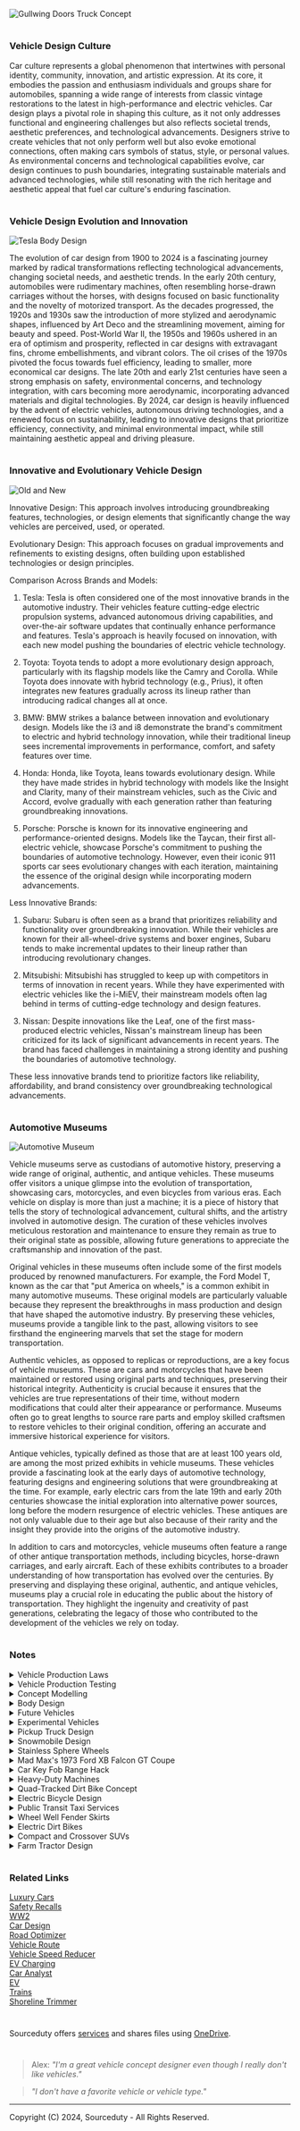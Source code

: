 ![Gullwing Doors Truck Concept](https://github.com/sourceduty/Vehicle_Design/assets/123030236/bab0bf11-ef28-477c-ba2f-696eb8b66d39)

#
### Vehicle Design Culture

Car culture represents a global phenomenon that intertwines with personal identity, community, innovation, and artistic expression. At its core, it embodies the passion and enthusiasm individuals and groups share for automobiles, spanning a wide range of interests from classic vintage restorations to the latest in high-performance and electric vehicles. Car design plays a pivotal role in shaping this culture, as it not only addresses functional and engineering challenges but also reflects societal trends, aesthetic preferences, and technological advancements. Designers strive to create vehicles that not only perform well but also evoke emotional connections, often making cars symbols of status, style, or personal values. As environmental concerns and technological capabilities evolve, car design continues to push boundaries, integrating sustainable materials and advanced technologies, while still resonating with the rich heritage and aesthetic appeal that fuel car culture's enduring fascination.

#
### Vehicle Design Evolution and Innovation

![Tesla Body Design](https://github.com/sourceduty/Vehicle_Design/assets/123030236/1d78f17e-0e35-4c52-8bd1-f78280a6daf3)

The evolution of car design from 1900 to 2024 is a fascinating journey marked by radical transformations reflecting technological advancements, changing societal needs, and aesthetic trends. In the early 20th century, automobiles were rudimentary machines, often resembling horse-drawn carriages without the horses, with designs focused on basic functionality and the novelty of motorized transport. As the decades progressed, the 1920s and 1930s saw the introduction of more stylized and aerodynamic shapes, influenced by Art Deco and the streamlining movement, aiming for beauty and speed. Post-World War II, the 1950s and 1960s ushered in an era of optimism and prosperity, reflected in car designs with extravagant fins, chrome embellishments, and vibrant colors. The oil crises of the 1970s pivoted the focus towards fuel efficiency, leading to smaller, more economical car designs. The late 20th and early 21st centuries have seen a strong emphasis on safety, environmental concerns, and technology integration, with cars becoming more aerodynamic, incorporating advanced materials and digital technologies. By 2024, car design is heavily influenced by the advent of electric vehicles, autonomous driving technologies, and a renewed focus on sustainability, leading to innovative designs that prioritize efficiency, connectivity, and minimal environmental impact, while still maintaining aesthetic appeal and driving pleasure.

#
### Innovative and Evolutionary Vehicle Design

![Old and New](https://github.com/sourceduty/Vehicle_Design/assets/123030236/487839bd-caf0-43cb-8806-acb9bb6084cd)

Innovative Design: This approach involves introducing groundbreaking features, technologies, or design elements that significantly change the way vehicles are perceived, used, or operated.

Evolutionary Design: This approach focuses on gradual improvements and refinements to existing designs, often building upon established technologies or design principles.

Comparison Across Brands and Models:

1. Tesla: Tesla is often considered one of the most innovative brands in the automotive industry. Their vehicles feature cutting-edge electric propulsion systems, advanced autonomous driving capabilities, and over-the-air software updates that continually enhance performance and features. Tesla's approach is heavily focused on innovation, with each new model pushing the boundaries of electric vehicle technology.

2. Toyota: Toyota tends to adopt a more evolutionary design approach, particularly with its flagship models like the Camry and Corolla. While Toyota does innovate with hybrid technology (e.g., Prius), it often integrates new features gradually across its lineup rather than introducing radical changes all at once.

3. BMW: BMW strikes a balance between innovation and evolutionary design. Models like the i3 and i8 demonstrate the brand's commitment to electric and hybrid technology innovation, while their traditional lineup sees incremental improvements in performance, comfort, and safety features over time.

4. Honda: Honda, like Toyota, leans towards evolutionary design. While they have made strides in hybrid technology with models like the Insight and Clarity, many of their mainstream vehicles, such as the Civic and Accord, evolve gradually with each generation rather than featuring groundbreaking innovations.

5. Porsche: Porsche is known for its innovative engineering and performance-oriented designs. Models like the Taycan, their first all-electric vehicle, showcase Porsche's commitment to pushing the boundaries of automotive technology. However, even their iconic 911 sports car sees evolutionary changes with each iteration, maintaining the essence of the original design while incorporating modern advancements.

Less Innovative Brands:

1. Subaru: Subaru is often seen as a brand that prioritizes reliability and functionality over groundbreaking innovation. While their vehicles are known for their all-wheel-drive systems and boxer engines, Subaru tends to make incremental updates to their lineup rather than introducing revolutionary changes.

2. Mitsubishi: Mitsubishi has struggled to keep up with competitors in terms of innovation in recent years. While they have experimented with electric vehicles like the i-MiEV, their mainstream models often lag behind in terms of cutting-edge technology and design features.

3. Nissan: Despite innovations like the Leaf, one of the first mass-produced electric vehicles, Nissan's mainstream lineup has been criticized for its lack of significant advancements in recent years. The brand has faced challenges in maintaining a strong identity and pushing the boundaries of automotive technology.

These less innovative brands tend to prioritize factors like reliability, affordability, and brand consistency over groundbreaking technological advancements.


#
### Automotive Museums

![Automotive Museum](https://github.com/sourceduty/Vehicle_Design/assets/123030236/f311e60a-1e53-4e33-b919-c134bd07c523)

Vehicle museums serve as custodians of automotive history, preserving a wide range of original, authentic, and antique vehicles. These museums offer visitors a unique glimpse into the evolution of transportation, showcasing cars, motorcycles, and even bicycles from various eras. Each vehicle on display is more than just a machine; it is a piece of history that tells the story of technological advancement, cultural shifts, and the artistry involved in automotive design. The curation of these vehicles involves meticulous restoration and maintenance to ensure they remain as true to their original state as possible, allowing future generations to appreciate the craftsmanship and innovation of the past.

Original vehicles in these museums often include some of the first models produced by renowned manufacturers. For example, the Ford Model T, known as the car that "put America on wheels," is a common exhibit in many automotive museums. These original models are particularly valuable because they represent the breakthroughs in mass production and design that have shaped the automotive industry. By preserving these vehicles, museums provide a tangible link to the past, allowing visitors to see firsthand the engineering marvels that set the stage for modern transportation.

Authentic vehicles, as opposed to replicas or reproductions, are a key focus of vehicle museums. These are cars and motorcycles that have been maintained or restored using original parts and techniques, preserving their historical integrity. Authenticity is crucial because it ensures that the vehicles are true representations of their time, without modern modifications that could alter their appearance or performance. Museums often go to great lengths to source rare parts and employ skilled craftsmen to restore vehicles to their original condition, offering an accurate and immersive historical experience for visitors.

Antique vehicles, typically defined as those that are at least 100 years old, are among the most prized exhibits in vehicle museums. These vehicles provide a fascinating look at the early days of automotive technology, featuring designs and engineering solutions that were groundbreaking at the time. For example, early electric cars from the late 19th and early 20th centuries showcase the initial exploration into alternative power sources, long before the modern resurgence of electric vehicles. These antiques are not only valuable due to their age but also because of their rarity and the insight they provide into the origins of the automotive industry.

In addition to cars and motorcycles, vehicle museums often feature a range of other antique transportation methods, including bicycles, horse-drawn carriages, and early aircraft. Each of these exhibits contributes to a broader understanding of how transportation has evolved over the centuries. By preserving and displaying these original, authentic, and antique vehicles, museums play a crucial role in educating the public about the history of transportation. They highlight the ingenuity and creativity of past generations, celebrating the legacy of those who contributed to the development of the vehicles we rely on today.

#
### Notes

<details><summary>Vehicle Production Laws</summary>
<br>

### Vehicle Production Laws

In Canada, vehicle design and manufacturing are strictly regulated to ensure safety and compliance with national standards. All vehicles manufactured for the Canadian market must meet the Canada Motor Vehicle Safety Standards (CMVSS). Manufacturers are responsible for designing, building, and certifying their vehicles to comply with these standards before they can be sold in Canada. The Motor Vehicle Safety Act (MVSA) and its pursuant regulations provide the legal framework for these requirements, establishing specific guidelines, standards, and test methods that manufacturers must follow. Once a Canadian manufacturer demonstrates the ability to certify compliance, they are granted the right to affix the National Safety Mark (NSM) to their vehicles. This mark, a maple leaf-shaped logo with a unique number assigned to the manufacturer, must be applied to all prescribed classes of vehicles intended for sale across interprovincial boundaries in Canada​.

Furthermore, the safety standards extend beyond the initial manufacturing process. Companies that modify or add equipment to vehicles, producing specialty vehicles such as fire trucks, ambulances, motorhomes, school buses, and limousines, must also comply with the Motor Vehicle Safety Regulations. This comprehensive approach ensures that all vehicles, regardless of their specific use or modifications, adhere to the safety standards that protect Canadian road users. The collaboration between Innovation, Science and Economic Development Canada, other federal departments, provincial authorities, and industry representatives underlines the multi-faceted governance structure that supports these regulations, ensuring that vehicle safety and emissions standards are up to date and effectively enforced across the country.

<br>    
</details>
<details><summary>Vehicle Production Testing</summary>
<br>

### Vehicle Production Testing

![Air Tunnel](https://github.com/sourceduty/Vehicle_Design/assets/123030236/f86bd044-7cc7-4970-9cca-b9d2b653eddf)

The FMVSS are prescriptive regulations specifying the design, construction, performance, and durability requirements for motor vehicles and their equipment. These standards are intended to minimize the risks of death or injury to drivers and passengers, as well as to prevent accidents caused by faulty equipment. The FMVSS categories include crash avoidance, crashworthiness, and post-crash survivability, covering aspects from fuel systems and brake hoses to head restraints and airbags.

Aerodynamic properties and performance on a dynamo (dynamometer) may be part of the vehicle development process for manufacturers to meet certain performance, fuel economy, and emissions standards, but they are not explicitly outlined as required tests in the FMVSS.


<br>    
</details>
<details><summary>Concept Modelling</summary>
<br>

### Concept Modelling

Clay models play a pivotal role in automotive design, serving as tangible representations of conceptual ideas before they hit the production line. Crafted by skilled artisans and designers, these models offer a three-dimensional perspective that digital renderings often struggle to match. Far from being fake, they are authentic embodiments of design intent, allowing designers and engineers to assess proportions, surfaces, and aerodynamics in a physical form. Typically, these models are created in a scale of 1:4 or 1:8, providing a manageable size for manipulation and scrutiny while retaining enough detail to accurately represent the final vehicle design.

![Car Model](https://github.com/sourceduty/Vehicle_Design/assets/123030236/727f9ef4-fff0-4b03-8337-b684ce8e2395)

Scale modeling in automotive design is a meticulous craft that allows designers to explore concepts and refine details with precision. These scaled-down replicas provide invaluable insights into how a design will translate to the real world. Whether it's a miniature version of a classic car or a futuristic concept vehicle, scale models allow designers to test proportions, experiment with different features, and assess aerodynamics in a controlled environment. From intricate interior layouts to exterior styling cues, every aspect of the vehicle can be examined and perfected before committing to full-scale production. Scale modeling serves as a vital tool in the design process, enabling designers to refine their vision and create automotive masterpieces that captivate both on the road and on the showroom floor.

<br>    
</details>
<details><summary>Body Design</summary>
<br>

![Body Design](https://github.com/sourceduty/Vehicle_Design/assets/123030236/37779e42-0b79-4a61-b9da-bbcef6380f85)

Vehicle body design is an artful fusion of aesthetics, aerodynamics, and functionality, shaping the exterior form of automobiles. Various types of body designs cater to different needs and preferences, ranging from the sleek and sporty coupe, characterized by its two-door configuration and flowing roofline, to the versatile and spacious sedan, offering four doors and ample interior room for passengers and cargo. The rugged and adventurous SUV (Sport Utility Vehicle) boasts a raised ground clearance and robust frame, ideal for off-road excursions and urban exploration alike. Meanwhile, the practicality of the hatchback design integrates a rear door that opens upward, maximizing cargo space while maintaining a compact footprint. Each body style serves as a canvas for automotive designers to express creativity while fulfilling diverse consumer demands.

<br>    
</details>

<details><summary>Future Vehicles</summary>
<br>

![Future Car](https://github.com/sourceduty/Vehicle_Design/assets/123030236/3fec6f20-2eee-4cca-baaa-f9c5d380772d)

In the realm of future car design, sleek aerodynamics merge seamlessly with sustainable materials, resulting in vehicles that are not only visually stunning but also environmentally conscious. Advanced AI systems are integrated into every aspect of the vehicle, from autonomous driving capabilities to personalized in-car experiences. The exterior boasts dynamic lines and curves optimized for both performance and efficiency, while the interior is a sanctuary of comfort and connectivity, where passengers can seamlessly interact with their surroundings. Utilizing cutting-edge technologies such as augmented reality displays and biometric sensors, future cars redefine the driving experience, prioritizing safety, efficiency, and luxury in equal measure.

<br>    
</details>
<details><summary>Experimental Vehicles</summary>
<br>

![Rear Rolling Shutter Door Concept 2](https://github.com/sourceduty/Vehicle_Design/assets/123030236/d32b4b74-5a36-4ed2-aaeb-8be575b631ad)

Experimental vehicle design pushes the boundaries of innovation and imagination, transcending conventional norms to explore the uncharted realms of transportation. It embodies a fusion of cutting-edge technology, daring creativity, and a relentless pursuit of efficiency and sustainability. From sleek aerodynamic shapes to revolutionary propulsion systems, every aspect is meticulously crafted to challenge the status quo and redefine the future of mobility. These vehicles serve as testbeds for groundbreaking concepts, pushing the limits of engineering feasibility and offering a glimpse into what lies ahead on the horizon of transportation evolution. Experimental vehicle design is not just about creating machines; it's about envisioning possibilities and daring to bring them to life on the road less traveled.

<br>    
</details>
<details><summary>Pickup Truck Design</summary>
<br>

![F-150 Lightning](https://github.com/sourceduty/Vehicle_Design/assets/123030236/a5f4070c-1ae2-4f4d-b82d-36d694aff528)

Pickup truck design has evolved significantly over the decades, reflecting changing consumer demands, technological advancements, and aesthetic trends. Early pickup trucks were utilitarian workhorses, designed primarily for durability and functionality. They featured simple, boxy shapes with minimal ornamentation, emphasizing their ability to carry heavy loads and navigate rough terrains. These trucks were built with robust frames, high ground clearance, and powerful engines to ensure they could handle the toughest tasks. Over time, however, as pickup trucks gained popularity beyond just commercial use, their design began to incorporate more elements of comfort and style.

In recent years, pickup truck design has shifted towards a blend of ruggedness and luxury, catering to a broader market that includes both work-oriented buyers and those seeking a versatile vehicle for personal use. Modern pickups often feature sleek, aerodynamic lines and a more refined appearance, while still retaining their characteristic toughness. Interior design has seen a significant upgrade, with manufacturers incorporating high-quality materials, advanced infotainment systems, and enhanced safety features. The inclusion of spacious, well-appointed cabins has made pickups more family-friendly, appealing to consumers who need a vehicle that can serve multiple purposes.

Technological advancements have also played a crucial role in the evolution of pickup truck design. Innovations such as adaptive cruise control, lane-keeping assist, and automated parking systems have been integrated into these vehicles, making them safer and easier to drive. Additionally, the development of electric and hybrid pickup trucks is set to revolutionize the market, offering eco-friendly alternatives without compromising on performance. These new models feature cutting-edge battery technology, improved aerodynamics, and smart energy management systems. As a result, the design of pickup trucks continues to evolve, balancing the demands for strength, versatility, and environmental responsibility.

<br>    
</details>
<details><summary>Snowmobile Design</summary>
<br>

![Viddle Electric](https://github.com/sourceduty/Vehicle_Design/assets/123030236/180620f4-394c-419b-9bca-6d8567f4d907)

Snowmobile design has evolved significantly since the inception of these vehicles in the early 20th century. Initially, snowmobiles were rudimentary machines with limited functionality and poor ergonomics. Early designs focused on basic transportation, using minimalistic structures to navigate snowy terrains. Over time, technological advancements led to improvements in engines, suspensions, and overall build quality. Modern snowmobiles are sophisticated machines that blend engineering precision with practical functionality, ensuring safety, reliability, and comfort in harsh winter conditions.

A key aspect of contemporary snowmobile design is the engine. Today's snowmobiles often feature powerful, lightweight engines that provide high performance while maintaining fuel efficiency. Advances in two-stroke and four-stroke engine technologies have resulted in better power-to-weight ratios, which enhance the vehicle's agility and speed. Additionally, manufacturers focus on reducing emissions and noise pollution, aligning with environmental regulations and consumer preferences for more eco-friendly recreational vehicles. The integration of electronic fuel injection systems further optimizes performance and reliability, especially in extreme cold conditions.

The suspension system in snowmobiles has also seen significant improvements. Modern designs incorporate advanced suspension technologies that provide better shock absorption and handling on uneven terrains. Independent front suspension and sophisticated rear suspension systems allow for smoother rides and better control. Adjustable suspension settings enable riders to customize their snowmobiles based on riding conditions and personal preferences, enhancing the overall riding experience. The use of lightweight, durable materials in suspension components also contributes to the vehicle's improved performance and maneuverability.

Ergonomics and rider comfort are critical considerations in snowmobile design. Manufacturers aim to create vehicles that are comfortable for long rides and capable of accommodating various body types. This includes designing seats that provide adequate support, handlebars that are adjustable for different riding positions, and controls that are easy to reach and operate. Heated grips and seats are common features in high-end models, enhancing comfort in cold weather. Additionally, aerodynamic designs reduce wind resistance and improve stability at high speeds, making modern snowmobiles more user-friendly and enjoyable to ride.

<br>    
</details>
<details><summary>Stainless Sphere Wheels</summary>
<br>

![Dope Dodge Charger Concept](https://github.com/sourceduty/Vehicle_Design/assets/123030236/9c90fbcb-da06-4701-9a07-6bddc2d9bb1b)

Stainless steel sphere wheels represent a futuristic and radical departure from conventional automotive design. These wheels, with their seamless, reflective surfaces, evoke a sense of innovation and modernity. Unlike traditional tires and rims, stainless steel spheres provide an uninterrupted, glossy finish that can reflect the surrounding environment, creating a visually striking effect. The design not only looks sleek but also suggests advancements in material science and engineering, as the wheels need to be perfectly balanced and engineered to withstand the rigors of driving.

One of the primary advantages of stainless steel sphere wheels is their durability and resistance to corrosion. Stainless steel, known for its robustness and longevity, ensures that these wheels can endure harsh environmental conditions without rusting or deteriorating. This makes them particularly suitable for long-term use and for vehicles exposed to varying weather patterns. Additionally, their smooth, spherical shape reduces the accumulation of dirt and debris, making maintenance easier and ensuring that the wheels retain their polished appearance with minimal effort.

However, the implementation of stainless steel sphere wheels also presents several challenges. The most significant is the need for specialized suspension systems and chassis modifications to accommodate the unique shape and weight distribution of spherical wheels. Traditional steering and braking systems would need to be re-engineered to ensure safety and performance. Furthermore, the manufacturing process for such wheels would likely be complex and costly, potentially limiting their accessibility. Despite these challenges, the concept of stainless steel sphere wheels pushes the boundaries of automotive design, inspiring future innovations and reimagining the possibilities for the vehicles of tomorrow.

<br>    
</details>
<details><summary>Mad Max's 1973 Ford XB Falcon GT Coupe</summary>
<br>

![Mad Max Car](https://github.com/sourceduty/Vehicle_Design/assets/123030236/e943b622-2d69-4215-b1b7-200f6fe4797c)

The iconic car from the "Mad Max" movie series, often referred to as the Pursuit Special or the Interceptor, has become a symbol of post-apocalyptic survival and raw mechanical power. This vehicle, a heavily modified 1973 Ford XB Falcon GT coupe, was introduced in the original 1979 film and has since cemented its status as one of the most recognizable movie cars in cinematic history. Its aggressive, rugged design perfectly encapsulates the harsh, unforgiving world in which Max Rockatansky, the protagonist, struggles to survive.

One of the most striking features of the Interceptor is its distinctive supercharger protruding from the hood, which is not only visually impressive but also underscores the car's formidable power. In the films, the supercharger is depicted as being functional, allowing Max to engage it for a significant boost in speed, a crucial advantage in high-stakes chases across the desolate wastelands. The vehicle's exterior is adorned with various modifications, including reinforced bumpers, protective grilles, and additional lighting, all of which enhance its durability and utility in a world where survival often depends on one's ability to outmaneuver and outlast foes.

The interior of the Interceptor is equally functional and spartan, reflecting the utilitarian needs of its driver. Stripped of any luxury or comfort, the interior is designed to accommodate only the essentials necessary for survival. This includes ample space for weapons, ammunition, and other critical supplies. The minimalist dashboard and control setup emphasize practicality over aesthetics, a fitting choice for a car built to endure the rigors of a dystopian landscape. The vehicle's interior design mirrors Max's own character - resilient, resourceful, and singularly focused on survival.

Beyond its technical and aesthetic features, the Interceptor serves as a powerful narrative device in the "Mad Max" films. It represents Max's connection to the past and his enduring spirit in the face of relentless adversity. Throughout the series, the car undergoes significant wear and tear, much like Max himself, yet it remains a steadfast companion. Its eventual destruction in "Mad Max: Fury Road" marks a poignant moment, symbolizing the end of an era and the beginning of a new chapter for the character. Overall, the Pursuit Special is not just a vehicle but a vital element of the "Mad Max" mythology, embodying the themes of survival, resilience, and the relentless pursuit of justice in a chaotic world.

<br>    
</details>
<details><summary>Car Key Fob Range Hack</summary>
<br>

![Car Key Fob](https://github.com/sourceduty/Vehicle_Design/assets/123030236/52798e58-69c5-4d62-a9db-1547c05e656b)

While not scientifically proven in a rigorous manner, many people have found that holding their car remote to their head does seem to increase the range. This phenomenon can be explained by the human body's potential to act as an antenna and help in the signal propagation. If you're ever in a situation where your car remote seems out of range, it might be worth trying this simple trick.

<br>    
</details>
<details><summary>Heavy-Duty Machines</summary>
<br>

![Excavator Grinding Wheel](https://github.com/sourceduty/Vehicle_Design/assets/123030236/27967b72-15dc-4178-b91f-b9006efbb23a)

Custom machine design and engineering play a pivotal role in various industries, including construction, manufacturing, and agriculture. This process involves creating specialized machinery tailored to meet the specific needs and requirements of a project or client. Unlike standard machinery, custom-designed machines are engineered to perform unique tasks with higher efficiency, accuracy, and reliability. For instance, the use of custom grinding wheels on excavators, as depicted in one of the images, showcases how bespoke machinery can enhance performance in specific applications like demolition or material processing.

One significant advantage of custom machine design is its ability to integrate advanced technologies and innovative features that standard machines might lack. For example, the custom skid steer asphalt spreader shown in the second image demonstrates how such engineering can streamline construction processes by combining multiple functions into a single, efficient machine. This type of innovation not only improves productivity but also reduces the need for multiple pieces of equipment, saving both time and costs on a project.

Custom engineering also allows for improved safety and ergonomics in machine operation. By designing equipment that fits the specific needs of the operators and the working environment, engineers can significantly reduce the risk of accidents and enhance the overall user experience. For example, custom modifications to an excavator can include enhanced operator cabins with better visibility, intuitive controls, and additional safety features like automatic shutdown systems in case of a malfunction.

Furthermore, the flexibility of custom machine design ensures that machines can evolve with changing industry demands and technological advancements. Companies can adapt their equipment to new tasks, materials, and methods without the need for entirely new machinery. This adaptability is crucial in industries that are constantly evolving, as it allows businesses to stay competitive and responsive to market needs. Overall, custom machine design and engineering are integral to creating efficient, safe, and future-proof solutions for complex industrial challenges.

<br>    
</details>
<details><summary>Quad-Tracked Dirt Bike Concept</summary>
<br>

![Quad Tracked Dirt Bike](https://github.com/sourceduty/Vehicle_Design/assets/123030236/0789b4d4-373a-49d3-b482-c57272b34733)

The quad-tracked dirt bike represents a groundbreaking innovation in off-road vehicle design, merging the agility of traditional dirt bikes with the stability and traction of tracked vehicles. This hybrid design incorporates four independent track systems, replacing the conventional two-wheel configuration. Each track is engineered to provide superior grip and maneuverability on challenging terrains such as mud, sand, and snow. The broader surface area of the tracks distributes the bike's weight more evenly, reducing the likelihood of sinking or getting stuck, which is a common issue with wheeled dirt bikes.

One of the primary advantages of this quad-tracked design is its enhanced stability. Traditional dirt bikes often struggle with balance and control on uneven or slippery surfaces. In contrast, the quad-tracked system ensures a more stable ride by maintaining constant contact with the ground. This is particularly beneficial for extreme sports enthusiasts and professionals who tackle rough and unpredictable environments. Additionally, the independent suspension system for each track allows for better shock absorption, leading to a smoother ride even at high speeds over rugged terrain.

The design also focuses on maintaining the agility and speed that dirt bike riders expect. The tracks are designed to be lightweight and low-profile, minimizing any additional drag that could slow down the bike. The powerful engine, combined with the advanced track system, allows the quad-tracked dirt bike to accelerate quickly and maintain high speeds. Furthermore, the bike's steering mechanism has been adapted to work seamlessly with the tracks, ensuring that riders can navigate sharp turns and obstacles with precision.

In terms of practicality, the quad-tracked dirt bike is built to withstand harsh conditions and requires minimal maintenance compared to traditional bikes. The tracks are made from durable materials that resist wear and tear, and the enclosed design protects the internal components from dirt and debris. This makes the quad-tracked dirt bike a reliable choice for off-road adventurers who demand performance and dependability. Overall, this innovative design represents a significant leap forward in dirt bike technology, offering riders a versatile and robust vehicle capable of tackling the toughest terrains with ease.

<br>    
</details>
<details><summary>Electric Bicycle Design</summary>
<br>

![Ontario Parks Bike Concept](https://github.com/sourceduty/Vehicle_Design/assets/123030236/73af365c-0d6e-4c92-8864-afa5c2a0c80a)

Electric bicycle design combines engineering, ergonomics, and aesthetics to create a mode of transportation that is both efficient and appealing. The core component of an electric bicycle is its electric motor, which can be mounted in various locations such as the front wheel hub, rear wheel hub, or centrally on the frame. The choice of motor location affects the bicycle's handling and performance. Hub motors are simpler and more discreet but can make the bike feel heavier on the wheel, while mid-drive motors offer better weight distribution and leverage the bike's gears for improved efficiency on varied terrains.

Battery placement is another critical aspect of electric bicycle design. Designers must balance the need for sufficient battery capacity with the bicycle's weight and aesthetics. Batteries are often integrated into the frame or mounted on the downtube, ensuring a low center of gravity and maintaining the bike's sleek appearance. The range and power of the battery depend on its capacity, measured in watt-hours (Wh), with higher capacities offering longer ranges but also adding weight. Innovations in battery technology are continuously pushing the boundaries of what is possible, making electric bicycles lighter and more efficient.

The user interface and control systems of electric bicycles are designed for ease of use and safety. Modern electric bicycles often feature LCD screens that display crucial information such as speed, battery level, and range. These interfaces can be integrated into the handlebars for easy access while riding. Additionally, control systems allow riders to select different levels of motor assistance, tailoring the riding experience to their needs and preferences. Advanced designs may include smartphone connectivity, providing features like GPS navigation, ride statistics, and remote diagnostics.

Ergonomics and comfort are also essential in electric bicycle design. Designers must ensure that the bicycle is comfortable to ride for extended periods, which involves careful consideration of frame geometry, saddle design, and handlebar positioning. Adjustable components, such as seat posts and handlebars, allow riders to customize their fit, enhancing comfort and reducing fatigue. Suspension systems, particularly on mountain e-bikes, further improve ride quality by absorbing shocks and vibrations from rough terrain. Ultimately, successful electric bicycle design harmonizes technology, functionality, and comfort to create a seamless and enjoyable riding experience.

<br>    
</details>
<details><summary>Public Transit Taxi Services</summary>
<br>

![GO Transit Taxi Service](https://github.com/sourceduty/Vehicle_Design/assets/123030236/ae711908-f70b-462b-9e6c-1952ed95f336)

Public transit taxi services play a crucial role in urban transportation networks by providing a flexible and convenient alternative to traditional public transit options like buses and trains. These services typically operate on-demand, allowing passengers to request a ride via phone calls, mobile apps, or at designated taxi stands. This flexibility makes them particularly useful for areas with less frequent public transit coverage, ensuring that all city areas are accessible. Public transit taxis can also help bridge the "last mile" gap, connecting passengers from major transit hubs to their final destinations.

In many cities, public transit taxi services are integrated into the broader public transportation system, offering a seamless travel experience for users. For instance, passengers might be able to use the same transit cards or mobile payment systems for taxis as they do for buses and trains. This integration can simplify the process of transferring between different modes of transport, making the overall public transit system more user-friendly and efficient. Additionally, public transit taxi services can be coordinated with other transit schedules to minimize wait times and improve service reliability.

Public transit taxi services also contribute to reducing traffic congestion and environmental impact. By providing a shared transportation option, they encourage people to leave their private cars at home, leading to fewer vehicles on the road. This can result in reduced traffic congestion, lower greenhouse gas emissions, and improved air quality in urban areas. Furthermore, many public transit taxi services are increasingly adopting electric or hybrid vehicles, further minimizing their environmental footprint and supporting sustainable urban mobility initiatives.

The growth of public transit taxi services has been facilitated by advancements in technology, particularly the widespread use of smartphones and GPS. Mobile apps have revolutionized how passengers interact with taxi services, offering features like real-time tracking, fare estimation, and electronic payment options. These technological innovations have made public transit taxi services more accessible and user-friendly, catering to the needs of modern urban commuters. As cities continue to evolve and expand, public transit taxi services will likely play an increasingly important role in ensuring efficient, equitable, and sustainable urban transportation systems.

<br>    
</details>
<details><summary>Wheel Well Fender Skirts</summary>
<br>

![Wheel Skirts](https://github.com/sourceduty/Vehicle_Design/assets/123030236/e3f99c3f-9da2-4fcc-ba2a-74e0dc7ad513)

Wheel well fender skirts, also known simply as fender skirts, are aerodynamic devices used to cover the upper portions of a vehicle's wheel wells. Their primary function is to improve a vehicle's aerodynamics by reducing air drag around the wheels, thereby enhancing fuel efficiency and overall performance. These skirts create a smoother surface along the sides of the vehicle, which helps to streamline airflow and reduce turbulence. Historically, fender skirts have been popular in various automotive designs, particularly in the mid-20th century, when the emphasis on sleek, flowing lines was paramount in car aesthetics.

The design and materials used for fender skirts have evolved over the years. Initially, they were often made of metal and integrated into the vehicle's body, contributing to the luxurious and sophisticated appearance of classic cars. Modern versions can be made from lighter materials like fiberglass or plastic, making them easier to install and more affordable. Additionally, some contemporary car models feature retractable fender skirts, allowing drivers to enjoy the benefits of improved aerodynamics without permanently altering the vehicle's appearance. This innovation provides flexibility and enhances the practicality of fender skirts in everyday use.

Despite their benefits, fender skirts are not universally popular and are sometimes seen as a stylistic choice rather than a functional necessity. In recent times, their usage has declined as automotive design trends have shifted towards other aerodynamic improvements, such as streamlined body shapes and underbody panels. However, fender skirts remain a beloved feature among classic car enthusiasts and custom car builders who appreciate their vintage charm and the unique aesthetic they offer. The resurgence of interest in retro and custom vehicles ensures that fender skirts continue to have a place in the world of automotive design, blending functionality with a touch of nostalgia.

<br>    
</details>
<details><summary>Electric Dirt Bikes</summary>
<br>

![HONDA CR-E ELECTRIC PROTOTYPE](https://github.com/sourceduty/Vehicle_Design/assets/123030236/1d7598a5-9671-4c29-b8a8-4930510c54e3)

Electric dirt bikes have revolutionized the off-road biking experience, offering a cleaner and quieter alternative to traditional gasoline-powered models. One of the leading brands in this space is KTM, known for its high-performance motorcycles. KTM's electric dirt bike lineup, particularly the KTM Freeride E-XC, has garnered significant attention. This model boasts impressive torque and an agile, lightweight frame, making it a favorite among enthusiasts. The bike's electric powertrain provides a smooth and powerful ride, ideal for both seasoned riders and newcomers to the sport. KTM's commitment to innovation and sustainability is evident in its development of electric models that do not compromise on performance.

Honda, another major player in the motorcycle industry, has also made strides in the electric dirt bike market. Honda's CR Electric prototype has been a focal point of interest. This bike combines Honda's renowned engineering prowess with cutting-edge electric technology. The CR Electric prototype promises a blend of robust performance and environmentally friendly operation. Honda's entry into the electric dirt bike arena underscores the brand's adaptability and forward-thinking approach, catering to a growing market of eco-conscious riders who demand both quality and sustainability.

In addition to KTM and Honda, several other brands are making notable contributions to the electric dirt bike sector. Brands like Zero Motorcycles and Alta Motors have pushed the boundaries with their advanced electric models. Zero's FX model, for instance, offers impressive range and power, making it a popular choice among off-road enthusiasts. Alta Motors, though now defunct, set a high standard with its Redshift series, which was lauded for its excellent performance and innovative design. These companies have played a crucial role in shaping the landscape of electric dirt biking, demonstrating the potential of electric power in extreme sports.

The shift towards electric dirt bikes is driven by several factors, including environmental concerns, noise regulations, and the advancements in battery technology. Riders are increasingly drawn to the reduced maintenance and operational costs associated with electric bikes, as well as their lower environmental impact. As battery technology continues to improve, offering longer ranges and shorter charging times, the appeal of electric dirt bikes is set to grow. Brands like KTM and Honda are leading this evolution, showcasing that electric power can deliver the thrill and performance traditionally associated with dirt biking, while also paving the way for a more sustainable future in motorsports.

<br>    
</details>
<details><summary>Compact and Crossover SUVs</summary>
<br>
  
![Jeep](https://github.com/sourceduty/Vehicle_Design/assets/123030236/ef1d7025-d388-4ca9-954a-9432b0514b29)

Compact and crossover SUVs have become increasingly popular in recent years due to their versatile design and practicality. These vehicles blend the spaciousness and elevated seating position of traditional SUVs with the maneuverability and fuel efficiency of smaller cars. One key aspect of their design is the unibody construction, which contrasts with the body-on-frame construction typical of larger, more rugged SUVs. This design choice enhances ride comfort, reduces weight, and improves fuel efficiency, making these vehicles more suitable for urban environments and daily commutes.

The exterior design of compact and crossover SUVs often emphasizes a sleek, modern look while maintaining a robust and adventurous appeal. Aerodynamic shapes and smooth lines are commonly used to reduce drag and improve fuel economy, while features like roof rails, larger wheels, and higher ground clearance provide a sense of readiness for off-road adventures. The front fascia usually showcases bold grilles and sharp headlight designs that contribute to a dynamic and assertive appearance. Manufacturers also pay close attention to the integration of functional elements, such as skid plates and cladding, to protect the vehicle during light off-road use and enhance its rugged aesthetic.

Interior design in compact and crossover SUVs focuses on maximizing space and comfort within a relatively compact footprint. Designers often employ clever packaging solutions to provide ample legroom and cargo space, despite the vehicle's smaller exterior dimensions. High-quality materials and advanced technology features are increasingly common, offering a premium feel that appeals to a wide range of buyers. Infotainment systems, driver assistance technologies, and connectivity options are standard features, catering to tech-savvy consumers who seek convenience and entertainment during their drives. Additionally, the elevated seating position not only offers a commanding view of the road but also contributes to the overall sense of safety and control.

The versatility of compact and crossover SUVs extends to their performance capabilities. Many models are equipped with advanced all-wheel-drive systems that enhance traction and stability in various driving conditions, from city streets to snowy or muddy trails. Engine options typically include efficient four-cylinder units, with some models offering turbocharged variants for added power without sacrificing fuel economy. Hybrid and electric versions are also becoming more prevalent, reflecting the industry's shift towards sustainable mobility. This combination of practicality, style, and performance ensures that compact and crossover SUVs continue to attract a diverse range of customers, from urban dwellers to outdoor enthusiasts.

<br>    
</details>
<details><summary>Farm Tractor Design</summary>
<br>

![Farm Hay Pulling Tractor](https://github.com/sourceduty/Vehicle_Design/assets/123030236/6b9ccbe9-240c-410f-b5a7-1a7c32dc4ea1)

ractor design has evolved significantly since the inception of the first mechanical plowing devices, responding to the diverse needs of modern agriculture and engineering advancements. Initially, tractors were relatively simple machines, focusing primarily on replacing animal labor. Early designs were cumbersome and limited in power, but they laid the foundation for the more sophisticated models we see today. These early tractors were often powered by steam engines, and their primary function was to pull plows and other agricultural implements, significantly increasing farming efficiency.

Modern tractor design integrates advanced technologies to enhance functionality, efficiency, and operator comfort. One of the most notable advancements is the incorporation of diesel engines, which offer higher power output and fuel efficiency compared to older steam or gasoline engines. Contemporary tractors are equipped with computer systems that allow for precision farming, including GPS for automated steering and advanced monitoring systems that track soil conditions and crop health. These innovations enable farmers to optimize their operations, reduce waste, and increase productivity.

![John Deere Round Bail Truck Concept](https://github.com/sourceduty/Vehicle_Design/assets/123030236/78f0b825-0364-4278-a175-2906cd84e3e9)

Ergonomics and safety have also become critical aspects of tractor design. Modern tractors feature enclosed cabs with climate control to protect operators from harsh weather conditions and reduce fatigue. Safety features such as roll-over protection systems (ROPS), seat belts, and advanced braking systems have become standard to ensure the well-being of the operator. Additionally, visibility from the cab has been improved with panoramic windows and high-mounted seating positions, allowing operators to have a clear view of their surroundings and the equipment they are managing.

The versatility of modern tractors is another key aspect of their design evolution. Tractors are now designed to accommodate a wide range of attachments and implements, making them useful for various agricultural tasks beyond plowing, such as planting, harvesting, and even landscaping. Quick-attach systems and hydraulic controls allow for easy switching between different tools, increasing the utility and efficiency of the tractor. This versatility extends to different scales of farming operations, from small family farms to large industrial agricultural enterprises.

Sustainability has become a driving force in the latest tractor designs. With increasing awareness of environmental impacts, manufacturers are focusing on reducing emissions and improving fuel efficiency. Hybrid and fully electric tractors are emerging as viable alternatives to traditional diesel-powered models, offering reduced carbon footprints and operational costs. Additionally, advancements in materials science have led to the use of lighter, more durable materials in tractor construction, enhancing their longevity and reducing the environmental impact of manufacturing and disposal. As technology continues to advance, tractor design will undoubtedly keep evolving, addressing the ever-changing needs of the agricultural industry and contributing to more sustainable farming practices.

<br>    
</details>

#

### Related Links

[Luxury Cars](https://github.com/sourceduty/Luxury_Cars)
<br>
[Safety Recalls](https://github.com/sourceduty/Safety_Recalls)
<br>
[WW2](https://github.com/sourceduty/WW2)
<br>
[Car Design](https://github.com/sourceduty/Car_Design)
<br>
[Road Optimizer](https://github.com/sourceduty/Road_Optimizer)
<br>
[Vehicle Route](https://github.com/sourceduty/Predictive_Route)
<br>
[Vehicle Speed Reducer](https://github.com/sourceduty/Vehicle_Speed_Reducer)
<br>
[EV Charging](https://github.com/sourceduty/EV_Charging)
<br>
[Car Analyst](https://chat.openai.com/g/g-PFjbg13oy-car-analyst)
<br>
[EV](https://github.com/sourceduty/EV)
<br>
[Trains](https://github.com/sourceduty/Trains)
<br>
[Shoreline Trimmer](https://github.com/sourceduty/Shoreline_Trimmer)

#

Sourceduty offers [services](https://github.com/sourceduty/Sourceduty_Services) and shares files using <a href="https://1drv.ms/u/s!AumZxqj6wFkfhxSi1JbL7tJmhDCR?e=Rp0Jnr">OneDrive</a>.

#

> Alex: *"I'm a great vehicle concept designer even though I really don't like vehicles."*

> *"I don't have a favorite vehicle or vehicle type."*

***
Copyright (C) 2024, Sourceduty - All Rights Reserved.

